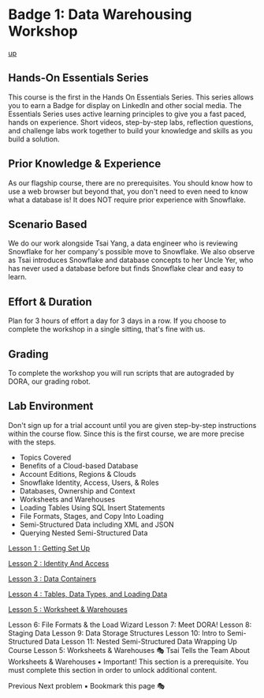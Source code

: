 # Badge 1: Data Warehousing Workshop 

[up](../../README.md) 

## Hands-On Essentials Series
This course is the first in the Hands On Essentials Series. This series allows you to earn a Badge for display on LinkedIn and other social media. The Essentials Series uses active learning principles to give you a fast paced, hands on experience. Short videos, step-by-step labs, reflection questions, and challenge labs work together to build your knowledge and skills as you build a solution.

## Prior Knowledge & Experience
As our flagship course, there are no prerequisites. You should know how to use a web browser but beyond that, you don't need to even need to know what a database is! It does NOT require prior experience with Snowflake.

## Scenario Based
We do our work alongside Tsai Yang, a data engineer who is reviewing Snowflake for her company's possible move to Snowflake. We also observe as Tsai introduces Snowflake and database concepts to her Uncle Yer, who has never used a database before but finds Snowflake clear and easy to learn.

## Effort & Duration
Plan for 3 hours of effort a day for 3 days in a row. If you choose to complete the workshop in a single sitting, that's fine with us.

## Grading
To complete the workshop you will run scripts that are autograded by DORA, our grading robot.

## Lab Environment
Don't sign up for a trial account until you are given step-by-step instructions within the course flow. Since this is the first course, we are more precise with the steps.

- Topics Covered
- Benefits of a Cloud-based Database
- Account Editions, Regions & Clouds
- Snowflake Identity, Access, Users, & Roles
- Databases, Ownership and Context
- Worksheets and Warehouses
- Loading Tables Using SQL Insert Statements
- File Formats, Stages, and Copy Into Loading
- Semi-Structured Data including XML and JSON
- Querying Nested Semi-Structured Data



[Lesson 1 : Getting Set Up](lesson1_Getting_Set_Up/readme.md)

[Lesson 2 : Identity And Access](lesson2_Identity_And_Access/readme.md)

[Lesson 3 : Data Containers](lesson3_Data_Containers/readme.md)

[Lesson 4 : Tables, Data Types, and Loading Data](lesson4_Tables_Data_Types_and_Loading_Data/readme.md)

[Lesson 5 : Worksheet & Warehouses](lesson5_Worksheet_Warehouses/readme.md)


Lesson 6: File Formats & the Load Wizard
Lesson 7: Meet DORA!
Lesson 8: Staging Data
Lesson 9: Data Storage Structures
Lesson 10: Intro to Semi-Structured Data
Lesson 11: Nested Semi-Structured Data
Wrapping Up
Course  Lesson 5: Worksheets & Warehouses  🎭 Tsai Tells the Team About Worksheets & Warehouses  ▪️
Important! 
This section is a prerequisite. You must complete this section in order to unlock additional content.

 Previous
Next 
problem ▪️ 
 Bookmark this page
🎭
